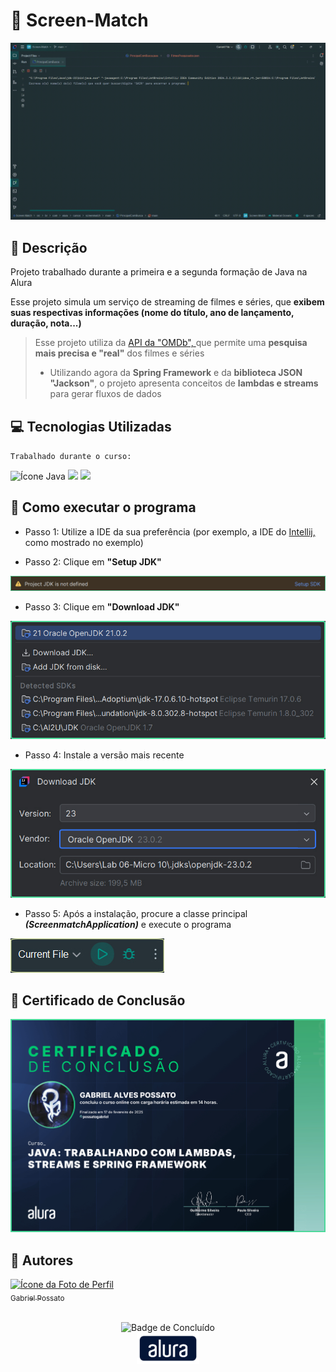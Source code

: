 # 📱 Screen-Match

<img src = "img/Demonstração.gif" alt = "GIF da demonstração do projeto"/>

## 📰 Descrição

Projeto trabalhado durante a primeira e a segunda formação de Java na Alura

Esse projeto simula um serviço de streaming de filmes e séries, que **exibem suas respectivas informações (nome do título, ano de lançamento, duração, nota...)**

> Esse projeto utiliza da <a href = "https://www.omdbapi.com/"> API da "OMDb", </a> que permite uma **pesquisa mais precisa e "real"** dos filmes e séries 
> - Utilizando agora da **Spring Framework** e da **biblioteca JSON "Jackson"**, o projeto apresenta conceitos de **lambdas e streams** para gerar fluxos de dados

## 💻 Tecnologias Utilizadas
`Trabalhado durante o curso:`

<img src="https://cdn.jsdelivr.net/gh/devicons/devicon@latest/icons/java/java-plain.svg" height = "40" alt = "Ícone Java"/> <img src="https://cdn.jsdelivr.net/gh/devicons/devicon@latest/icons/spring/spring-original.svg" height = "40"/> <img src="https://cdn.jsdelivr.net/gh/devicons/devicon@latest/icons/json/json-plain.svg" height = "40"/> 

## 💾 Como executar o programa

- Passo 1: Utilize a IDE da sua preferência (por exemplo, a IDE do <a href = "https://www.jetbrains.com/pt-br/idea/"> Intellij, </a> como mostrado no exemplo) 

- Passo 2: Clique em **"Setup JDK"**
<img src = "img/Passo1.jpg">

- Passo 3: Clique em **"Download JDK"**
<img src = "img/Passo2.jpg">

- Passo 4: Instale a versão mais recente
<img src = "img/Passo3.jpg">

- Passo 5: Após a instalação, procure a classe principal ***(ScreenmatchApplication)*** e execute o programa
<img src = "img/Passo4.jpg">

## 🏅 Certificado de Conclusão 

<img src = "img/Certificado4.jpg" alt = "Certificado de Conclusão da Alura"/> 

## 🙋 Autores
[<img loading="lazy" src="https://avatars.githubusercontent.com/u/136634888?v=4" width=80 alt = "Ícone da Foto de Perfil"> <br> <sub> Gabriel Possato </sub>](https://github.com/possatogabriel)
<br>
<br>
<p align = "center"> <img alt="Badge de Concluído" src="https://img.shields.io/badge/STATUS%20%20%20%20%20%20%20%20%20%20%20%20%20%20%20-em desenvolvimento-blue?style=for-the-badge"> <br/> <img src = "img/alura1.png" height = "50" alt = "Logo da Alura"></p>